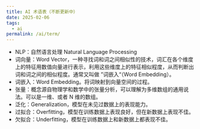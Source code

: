 ```yaml
---
title: AI 术语表（不断更新中）
date: 2025-02-06
tags:
  - ai
permalink: /ai/term/
---
```

- NLP：自然语言处理 Natural Language Processing
- 词向量：Word Vector，一种寻找词和词之间相似性的技术，词汇在各个维度上的特征用数值向量进行表示，利用这些维度上的特征相似程度，从而判断出词和词之间的相似程度。通常又叫做 ”词嵌入“（Word Embedding）。
- 词嵌入：Word Embedding。将词映射到向量空间的过程。
- 张量：概念源自物理学和数学中的张量分析，可以理解为多维数组的通用说法。可以是一维、或者 N 维的数组。
- 泛化：Generalization，模型在未见过数据上的表现能力。
- 过拟合：Overfitting，模型在训练数据上表现良好，但在新数据上表现不佳。
- 欠拟合：Underfitting，模型在训练数据上和新数据上都表现不佳。